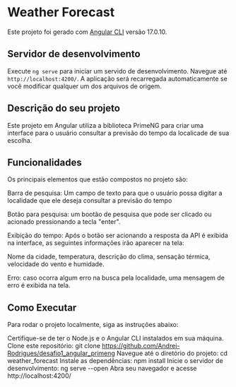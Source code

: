 # Weather Forecast

Este projeto foi gerado com [Angular CLI](https://github.com/angular/angular-cli) versão 17.0.10.

## Servidor de desenvolvimento

Execute `ng serve` para iniciar um servido de desenvolvimento. Navegue até `http://localhost:4200/`. A aplicação será recarregada automaticamente se você modificar qualquer um dos arquivos de origem.

## Descrição do seu projeto

Este projeto em Angular utiliza a biblioteca PrimeNG para criar uma interface para o usuário consultar a previsão do tempo da localicade de sua escolha.

## Funcionalidades

Os principais elementos que estão compostos no projeto são:

Barra de pesquisa: Um campo de texto para que o usuário possa digitar a localidade que ele deseja consultar a previsão do tempo

Botão para pesquisa: um bootão de pesquisa que pode ser clicado ou acionado pressionando a tecla "enter".

Exibição do tempo: Após o botão ser acionando a resposta da API é exibida na interface, as seguintes informações irão aparecer na tela:

Nome da cidade, temperatura, descrição do clima, sensação térmica, velocidade do vento e humidade.

Erro: caso ocorra algum erro na busca pela localidade, uma mensagem de erro é exibida na tela.

## Como Executar

Para rodar o projeto localmente, siga as instruções abaixo:

Certifique-se de ter o Node.js e o Angular CLI instalados em sua máquina.
Clone este repositório: git clone https://github.com/Andrei-Rodrigues/desafio1_angular_primeng
Navegue até o diretório do projeto: cd weather_forecast
Instale as dependências: npm install
Inicie o servidor de desenvolvimento: ng serve --open
Abra seu navegador e acesse http://localhost:4200/
